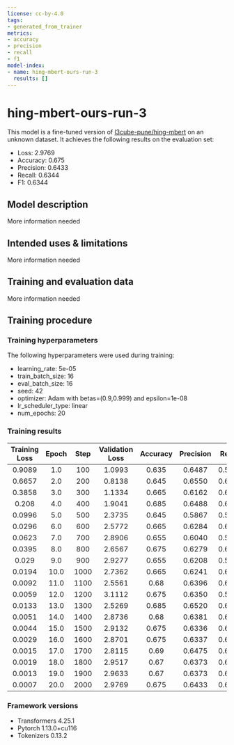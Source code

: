 ```yaml
---
license: cc-by-4.0
tags:
- generated_from_trainer
metrics:
- accuracy
- precision
- recall
- f1
model-index:
- name: hing-mbert-ours-run-3
  results: []
---
```


<!-- This model card has been generated automatically according to the information the Trainer had access to. You
should probably proofread and complete it, then remove this comment. -->

# hing-mbert-ours-run-3

This model is a fine-tuned version of [l3cube-pune/hing-mbert](https://huggingface.co/l3cube-pune/hing-mbert) on an unknown dataset.
It achieves the following results on the evaluation set:
- Loss: 2.9769
- Accuracy: 0.675
- Precision: 0.6433
- Recall: 0.6344
- F1: 0.6344

## Model description

More information needed

## Intended uses & limitations

More information needed

## Training and evaluation data

More information needed

## Training procedure

### Training hyperparameters

The following hyperparameters were used during training:
- learning_rate: 5e-05
- train_batch_size: 16
- eval_batch_size: 16
- seed: 42
- optimizer: Adam with betas=(0.9,0.999) and epsilon=1e-08
- lr_scheduler_type: linear
- num_epochs: 20

### Training results

| Training Loss | Epoch | Step | Validation Loss | Accuracy | Precision | Recall | F1     |
|:-------------:|:-----:|:----:|:---------------:|:--------:|:---------:|:------:|:------:|
| 0.9089        | 1.0   | 100  | 1.0993          | 0.635    | 0.6487    | 0.5304 | 0.5060 |
| 0.6657        | 2.0   | 200  | 0.8138          | 0.645    | 0.6550    | 0.6482 | 0.6234 |
| 0.3858        | 3.0   | 300  | 1.1334          | 0.665    | 0.6162    | 0.6061 | 0.5995 |
| 0.208         | 4.0   | 400  | 1.9041          | 0.685    | 0.6488    | 0.6169 | 0.6087 |
| 0.0996        | 5.0   | 500  | 2.3735          | 0.645    | 0.5867    | 0.5781 | 0.5794 |
| 0.0296        | 6.0   | 600  | 2.5772          | 0.665    | 0.6284    | 0.6208 | 0.6198 |
| 0.0623        | 7.0   | 700  | 2.8906          | 0.655    | 0.6040    | 0.5916 | 0.5926 |
| 0.0395        | 8.0   | 800  | 2.6567          | 0.675    | 0.6279    | 0.6254 | 0.6219 |
| 0.029         | 9.0   | 900  | 2.9277          | 0.655    | 0.6208    | 0.5950 | 0.5991 |
| 0.0194        | 10.0  | 1000 | 2.7362          | 0.665    | 0.6241    | 0.6208 | 0.6190 |
| 0.0092        | 11.0  | 1100 | 2.5561          | 0.68     | 0.6396    | 0.6401 | 0.6385 |
| 0.0059        | 12.0  | 1200 | 3.1112          | 0.675    | 0.6350    | 0.5967 | 0.6042 |
| 0.0133        | 13.0  | 1300 | 2.5269          | 0.685    | 0.6520    | 0.6607 | 0.6519 |
| 0.0051        | 14.0  | 1400 | 2.8736          | 0.68     | 0.6381    | 0.6158 | 0.6134 |
| 0.0044        | 15.0  | 1500 | 2.9132          | 0.675    | 0.6336    | 0.6180 | 0.6200 |
| 0.0029        | 16.0  | 1600 | 2.8701          | 0.675    | 0.6337    | 0.6214 | 0.6233 |
| 0.0015        | 17.0  | 1700 | 2.8115          | 0.69     | 0.6475    | 0.6388 | 0.6420 |
| 0.0019        | 18.0  | 1800 | 2.9517          | 0.67     | 0.6373    | 0.6276 | 0.6273 |
| 0.0013        | 19.0  | 1900 | 2.9633          | 0.67     | 0.6373    | 0.6276 | 0.6273 |
| 0.0007        | 20.0  | 2000 | 2.9769          | 0.675    | 0.6433    | 0.6344 | 0.6344 |


### Framework versions

- Transformers 4.25.1
- Pytorch 1.13.0+cu116
- Tokenizers 0.13.2
